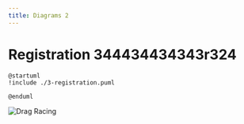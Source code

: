 ```yaml
---
title: Diagrams 2
---
```


# Registration 344434434343r324

```plantuml
@startuml
!include ./3-registration.puml

@enduml
```

![Drag Racing](Dragster.jpg)

